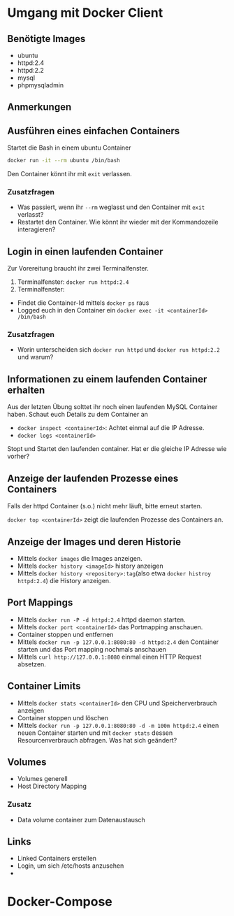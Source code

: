 # Umgang mit Docker Client

## Benötigte Images

* ubuntu
* httpd:2.4
* httpd:2.2
* mysql
* phpmysqladmin

## Anmerkungen 

## Ausführen eines einfachen Containers

Startet die Bash in einem ubuntu Container

```bash
docker run -it --rm ubuntu /bin/bash
``` 

Den Container könnt ihr mit `exit` verlassen.

### Zusatzfragen

* Was passiert, wenn ihr `--rm` weglasst und den Container mit `exit`
verlasst?
* Restartet den Container. Wie könnt ihr wieder mit der Kommandozeile
interagieren? 

## Login in einen laufenden Container

Zur Vorereitung braucht ihr zwei Terminalfenster.

1. Terminalfenster: `docker run httpd:2.4`
2. Terminalfenster: 

* Findet die Container-Id mittels `docker ps` raus
* Logged euch in den Container ein `docker exec -it <containerId>
/bin/bash`

### Zusatzfragen

* Worin unterscheiden sich `docker run httpd` und `docker run httpd:2.2`
und warum?

## Informationen zu einem laufenden Container erhalten
Aus der letzten Übung solttet ihr noch einen laufenden MySQL Container
haben. Schaut euch Details zu dem Container an

* `docker inspect <containerId>`: Achtet einmal auf die IP Adresse.
* `docker logs <containerId>`

Stopt und Startet den laufenden container. Hat er die gleiche IP Adresse
wie vorher?

## Anzeige der laufenden Prozesse eines Containers

Falls der httpd Container (s.o.) nicht mehr läuft, bitte erneut starten.

`docker top <containerId>` zeigt die laufenden Prozesse des Containers an.

## Anzeige der Images und deren Historie

* Mittels `docker images` die Images anzeigen.
* Mittels `docker history <imageId>` history anzeigen
* Mittels `docker history <repository>:tag`(also etwa `docker histroy
httpd:2.4`) die History anzeigen.


## Port Mappings

* Mittels `docker run -P -d httpd:2.4` httpd daemon starten.
* Mittels `docker port <containerId>` das Portmapping anschauen.
* Container stoppen und entfernen
* Mittels `docker run -p 127.0.0.1:8080:80 -d httpd:2.4` den Container
starten und das Port mapping nochmals anschauen
* Mittels `curl http://127.0.0.1:8080` einmal einen HTTP Request absetzen.

## Container Limits

* Mittels `docker stats <containerId>` den CPU und Speicherverbrauch
anzeigen
* Container stoppen und löschen
* Mittels `docker run -p 127.0.0.1:8080:80 -d -m 100m httpd:2.4` einen
neuen Container starten und mit `docker stats` dessen Resourcenverbrauch
abfragen. Was hat sich geändert?

## Volumes

* Volumes generell
* Host Directory Mapping

### Zusatz

* Data volume container zum Datenaustausch

## Links

* Linked Containers erstellen
* Login, um sich /etc/hosts anzusehen
*

# Docker-Compose

